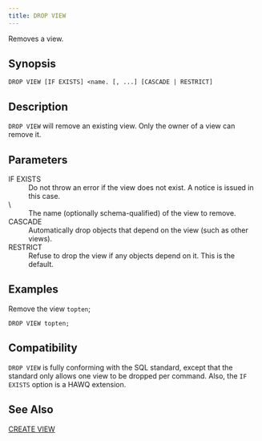 ```yaml
---
title: DROP VIEW
---
```


<!--
Licensed to the Apache Software Foundation (ASF) under one
or more contributor license agreements.  See the NOTICE file
distributed with this work for additional information
regarding copyright ownership.  The ASF licenses this file
to you under the Apache License, Version 2.0 (the
"License"); you may not use this file except in compliance
with the License.  You may obtain a copy of the License at

  http://www.apache.org/licenses/LICENSE-2.0

Unless required by applicable law or agreed to in writing,
software distributed under the License is distributed on an
"AS IS" BASIS, WITHOUT WARRANTIES OR CONDITIONS OF ANY
KIND, either express or implied.  See the License for the
specific language governing permissions and limitations
under the License.
-->

Removes a view.

## Synopsis<a id="topic1__section2"></a>

``` pre
DROP VIEW [IF EXISTS] <name. [, ...] [CASCADE | RESTRICT]
```

## Description<a id="topic1__section3"></a>

`DROP VIEW` will remove an existing view. Only the owner of a view can remove it.

## Parameters<a id="topic1__section4"></a>

<dt>IF EXISTS  </dt>
<dd>Do not throw an error if the view does not exist. A notice is issued in this case.</dd>

<dt>\<name\>  </dt>
<dd>The name (optionally schema-qualified) of the view to remove.</dd>

<dt>CASCADE  </dt>
<dd>Automatically drop objects that depend on the view (such as other views).</dd>

<dt>RESTRICT  </dt>
<dd>Refuse to drop the view if any objects depend on it. This is the default.</dd>

## Examples<a id="topic1__section5"></a>

Remove the view `topten`;

``` pre
DROP VIEW topten;
```

## Compatibility<a id="topic1__section6"></a>

`DROP VIEW` is fully conforming with the SQL standard, except that the standard only allows one view to be dropped per command. Also, the `IF           EXISTS` option is a HAWQ extension.

## See Also<a id="topic1__section7"></a>

[CREATE VIEW](CREATE-VIEW/index.html)
